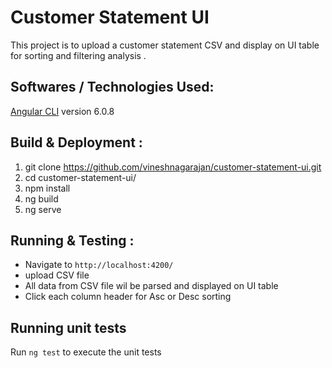 # Customer Statement UI 

  This project is to upload a customer statement CSV and display on UI table for sorting and filtering analysis .
  
## Softwares / Technologies Used:
 
 [Angular CLI](https://github.com/angular/angular-cli) version 6.0.8
 
## Build & Deployment :
  1) git clone https://github.com/vineshnagarajan/customer-statement-ui.git
  2) cd customer-statement-ui/
  3) npm install
  4) ng build
  5) ng serve
  
## Running & Testing :
  * Navigate to `http://localhost:4200/`
  * upload CSV file
  * All data from CSV file wil be parsed and displayed on UI table
  * Click each column header for Asc or Desc sorting 

## Running unit tests

Run `ng test` to execute the unit tests

